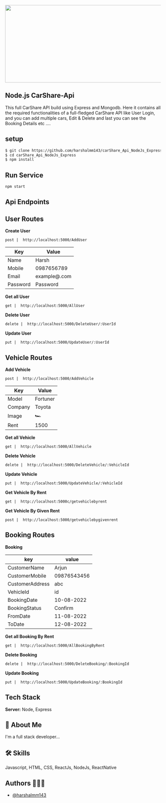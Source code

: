 <p align="right">
<img src='https://user-images.githubusercontent.com/102899317/195816326-d2c54fd9-22de-4ef1-919d-ce3249198b58.png' width="550" height="250" />
</p>




## Node.js CarShare-Api

This full CarShare API build using Express and Mongodb. Here it contains all the required functionalities of a full-fledged CarShare API like  User Login, and you can  add multiple cars,  Edit & Delete and last you can see the Booking Details  etc ....


## setup



```bash
$ git clone https://github.com/harshalmm143/carShare_Api_NodeJs_Express.git
$ cd carShare_Api_NodeJs_Express
$ npm install
```



## Run Service

```bash
npm start
```

## Api Endpoints




    

## User Routes

 **Create User** 

 `post |  http://localhost:5000/AddUser`

|Key | Value|
-----|------
| Name | Harsh |
| Mobile | 0987656789 |
| Email |  example@.com |
| Password | Password |

 **Get all User**
 
`get |  http://localhost:5000/AllUser`


 **Delete User**
 
`delete |  http://localhost:5000/DeleteUser/:UserId`


 **Update User**
 
`put |  http://localhost:5000/UpdateUser/:UserId`


## Vehicle Routes

**Add Vehicle** 

 `post |  http://localhost:5000/AddVehicle`

|Key | Value|
-----|------
| Model | Fortuner |
| Company | Toyota |
| Image | 🏎️  |
| Rent | 1500 |



 **Get all Vehicle**
 
`get |  http://localhost:5000/AllVehicle`


 **Delete Vehicle**
 
`delete |  http://localhost:5000/DeleteVehicle/:VehicleId`


 **Update Vehicle**
 
`put |  http://localhost:5000/UpdateVehicle/:VehicleId`

**Get Vehicle By Rent**

`get |  http://localhost:5000c/getvehiclebyrent`

**Get Vehicle By Given Rent**

`post |  http://localhost:5000/getvehiclebygivenrent`




## Booking Routes


**Booking**

  | key | value |
   -----|-----
  |  CustomerName   | Arjun|
  |  CustomerMobile | 09876543456|
  | CustomerAddress | abc |
  | VehicleId       | id |
  | BookingDate     | 10-08-2022 |
  | BookingStatus   | Confirm |
  | FromDate        | 11-08-2022 |
  | ToDate          | 12-08-2022 |
  
  
  
   **Get all Booking By Rent**
 
`get |  http://localhost:5000/AllBookingByRent`


 **Delete Booking**
 
`delete |  http://localhost:5000/DeleteBooking/:BookingId`


 **Update Booking**
 
`put |  http://localhost:5000/UpdateBooking/:BookingId`



  
## Tech Stack

**Server:** Node, Express


## 🚀 About Me
I'm a full stack developer...


## 🛠 Skills
Javascript, HTML, CSS, ReactJs, NodeJs, ReactNative 



## Authors 👨🏻‍💻

- [@harshalmm143](https://www.github.com/harshalmm143)




